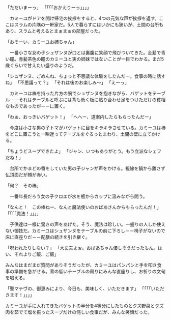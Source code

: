 「ただいまーっ」
「「「「おかえりーっ」」」」

　カミーユがドアを開け帰宅の挨拶をすると、4つの元気な声が挨拶を返す。ここはスラムの片隅の一軒家だ。5人で暮らすにはいかにも狭いが、土間の台所もあり、スラムと考えるとまぁまぁの部屋だった。

「おそーい、カミーユお姉ちゃん」

　一番小さな女の子シュザンヌが口とは裏腹に笑顔で飛びついてきた。金髪で青い瞳。赤髪茶色の瞳のカミーユと実の姉妹ではないことが一目でわかる。まだ5歳ぐらいで甘えたい盛りのようだ。

「シュザンヌ、ごめんね、ちょっと不思議な体験をしたんだー。食事の時に話すね」
「不思議って？」
「それは後のお楽しみ〜」
「えーっ」

　カミーユは棒を持った片方の腕でシュザンヌを抱きながら、バゲットをテーブル－－それはテーブルと呼ぶには背も低く板に貼り合わせ足をつけただけの貧相なものであったが－－に置く。

「わぁ、おっきいバゲット！」
「へへー、道案内したらもらったんだー」

　今度は小さな男の子トマがバゲットに目をキラキラさせている。カミーユは棒をどこに置こうと一瞬迷ってテーブルをぐるっとまわり、土間の壁に立てかける。

「ちょうどスープできたよ」
「ジャン、いつもありがとう。もう立派なシェフだね！」

　台所でかまどの番をしていた男の子ジャンが声をかける。視線を鍋から離さず仏頂面だが頰が赤い。

「何？　その棒」

　一番年長だろう女の子クロエが水を瓶からカップに汲みながら問う。

「なんと！　この棒ねー、なんと魔法使いのおばあさんからもらったんだ！」
「「「「魔法！」」」」

　子供達は一様に驚きの声をあげた。そう、魔法は珍しい。一握りの人しか使えない御技だ。カミーユはシュザンヌをテーブルの前に下ろし－－椅子がないので床に直座りだ－－配膳の続きを引き継ぐ。

「呪われたりしない？」
「大丈夫よぉ。おばあちゃん優しそうだったもん。はい、それよりご飯、ご飯」

みんなはまだまだ質問がありそうだったが、カミーユはパンパンと手を叩き食事の準備を急がせる。背の低いテーブルの周りにみんな直座りし、お祈りの文句を唱える。

「聖マテヴの、御恵みにより、今日も、美味しく、いただきます」
「「「「いただきます！」」」」

カミーユが手に入れてきたバゲットの半分を4等分にしたものとクズ野菜とクズ肉を茹でて塩を振ったスープだけの侘しい食事だが、みんな笑顔だった。
